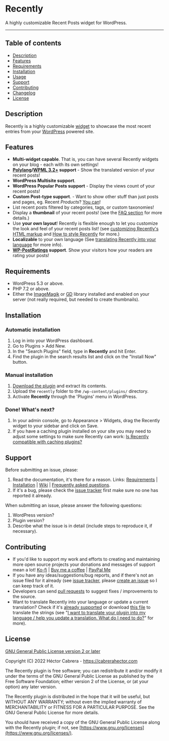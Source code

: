 # Recently

A highly customizable Recent Posts widget for WordPress.

----
## Table of contents
 
* [Description](https://github.com/cabrerahector/recently#description)
* [Features](https://github.com/cabrerahector/recently#features)
* [Requirements](https://github.com/cabrerahector/recently#requirements)
* [Installation](https://github.com/cabrerahector/recently#installation)
* [Usage](https://github.com/cabrerahector/recently#usage)
* [Support](https://github.com/cabrerahector/recently#support)
* [Contributing](https://github.com/cabrerahector/recently#contributing)
* [Changelog](https://github.com/cabrerahector/recently/blob/master/changelog.md)
* [License](https://github.com/cabrerahector/recently#license)


## Description

Recently is a highly customizable [widget](https://wordpress.org/plugins/recently/) to showcase the most recent entries from your [WordPress](https://wordpress.org/) powered site.


## Features

* **Multi-widget capable**. That is, you can have several Recently widgets on your blog - each with its own settings!
* **[Polylang](https://wordpress.org/plugins/polylang/)/[WPML 3.2+](https://wpml.org/) support** - Show the translated version of your recent posts!
* **WordPress Multisite support**.
* **WordPress Popular Posts support** - Display the views count of your recent posts!
* **Custom Post-type support**. - Want to show other stuff than just posts and pages, eg. Recent *Products*? [You can](https://github.com/cabrerahector/recently/wiki/3.-FAQ#i-want-to-have-a-recent-list-of-my-custom-post-type-how-can-i-do-that)!
* List recent posts filtered by categories, tags, or custom taxonomies!
* Display a **thumbnail** of your recent posts! (see the [FAQ section](https://github.com/cabrerahector/recently/wiki/3.-FAQ#how-does-recently-pick-my-posts-thumbnails) for more details.)
* Use **your own layout**! Recently is flexible enough to let you customize the look and feel of your recent posts list! (see [customizing Recently's HTML markup](https://github.com/cabrerahector/recently/wiki/3.-FAQ#how-can-i-use-my-own-html-markup-with-your-plugin) and [How to style Recently](https://github.com/cabrerahector/recently/wiki/4.-Styling-the-list) for more.)
* **Localizable** to your own language (See [translating Recently into your language](https://github.com/cabrerahector/recently/wiki/3.-FAQ#i-want-to-translate-your-plugin-into-my-language--help-you-update-a-translation-what-do-i-need-to-do) for more info).
* **[WP-PostRatings](https://wordpress.org/plugins/wp-postratings/) support**. Show your visitors how your readers are rating your posts!


## Requirements

* WordPress 5.3 or above.
* PHP 7.2 or above.
* Either the [ImageMagik](https://www.php.net/manual/en/intro.imagick.php) or [GD](https://www.php.net/manual/en/intro.image.php) library installed and enabled on your server (not really required, but needed to create thumbnails).


## Installation

### Automatic installation ###

1. Log in into your WordPress dashboard.
2. Go to Plugins > Add New.
3. In the "Search Plugins" field, type in **Recently** and hit Enter.
4. Find the plugin in the search results list and click on the "Install Now" button.

### Manual installation ###

1. [Download the plugin](https://wordpress.org/plugins/recently/) and extract its contents.
2. Upload the `recently` folder to the `/wp-content/plugins/` directory.
3. Activate **Recently** through the 'Plugins' menu in WordPress.

### Done! What's next? ###

1. In your admin console, go to Appearance > Widgets, drag the Recently widget to your sidebar and click on Save.
2. If you have a caching plugin installed on your site you may need to adjust some settings to make sure Recently can work: [Is Recently compatible with caching plugins?](https://github.com/cabrerahector/recently/wiki/3.-FAQ#can-recently-work-with-caching-plugins-such-as-wp-super-cache)

## Support

Before submitting an issue, please:

1. Read the documentation, it's there for a reason. Links: [Requirements](https://github.com/cabrerahector/recently#requirements) | [Installation](https://github.com/cabrerahector/recently#installation) | [Wiki](https://github.com/cabrerahector/recently/wiki) | [Frequently asked questions](https://github.com/cabrerahector/recently/wiki/3.-FAQ).
2. If it's a bug, please check the [issue tracker](https://github.com/cabrerahector/recently/issues) first make sure no one has reported it already.

When submitting an issue, please answer the following questions:

1. WordPress version?
2. Plugin version?
3. Describe what the issue is in detail (include steps to reproduce it, if necessary).


## Contributing

* If you'd like to support my work and efforts to creating and maintaining more open source projects your donations and messages of support mean a lot! [Ko-fi](https://ko-fi.com/cabrerahector) | [Buy me a coffee](https://www.buymeacoffee.com/cabrerahector) | [PayPal Me](https://paypal.me/cabrerahector)
* If you have any ideas/suggestions/bug reports, and if there's not an issue filed for it already (see [issue tracker](https://github.com/cabrerahector/recently/issues), please [create an issue](https://github.com/cabrerahector/recently/issues/new) so I can keep track of it.
* Developers can send [pull requests](https://help.github.com/articles/using-pull-requests) to suggest fixes / improvements to the source.
* Want to translate Recently into your language or update a current translation? Check if it's [already supported](https://github.com/cabrerahector/recently/tree/master/lang) or download [this file](https://github.com/cabrerahector/recently/blob/master/lang/recently.pot) to translate the strings (see "[I want to translate your plugin into my language / help you update a translation. What do I need to do?](https://github.com/cabrerahector/recently/wiki/3.-FAQ#i-want-to-translate-your-plugin-into-my-language--help-you-update-a-translation-what-do-i-need-to-do)" for more).


## License

[GNU General Public License version 2 or later](https://www.gnu.org/licenses/gpl-2.0.html)

Copyright (C) 2022  Héctor Cabrera - https://cabrerahector.com

The Recently plugin is free software; you can redistribute it and/or
modify it under the terms of the GNU General Public License
as published by the Free Software Foundation; either version 2
of the License, or (at your option) any later version.

The Recently plugin is distributed in the hope that it will be useful,
but WITHOUT ANY WARRANTY; without even the implied warranty of
MERCHANTABILITY or FITNESS FOR A PARTICULAR PURPOSE.  See the
GNU General Public License for more details.

You should have received a copy of the GNU General Public License
along with the Recently plugin; if not, see [https://www.gnu.org/licenses](https://www.gnu.org/licenses/).